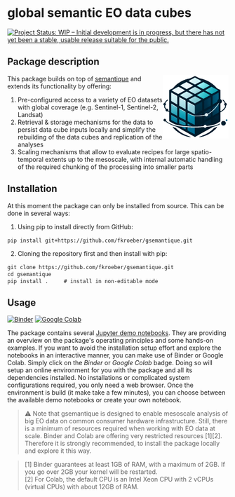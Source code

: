 # global semantic EO data cubes 

[![Project Status: WIP – Initial development is in progress, but there has not yet been a stable, usable release suitable for the public.](https://www.repostatus.org/badges/latest/wip.svg)](https://www.repostatus.org/#wip)

## Package description
<img src="docs/py_logo.png" align="right" width="150" />

This package builds on top of [semantique](https://zgis.github.io/semantique/#) and extends its functionality by offering:
1. Pre-configured access to a variety of EO datasets with global coverage (e.g. Sentinel-1, Sentinel-2, Landsat)
2. Retrieval & storage mechanisms for the data to persist data cube inputs locally and simplify the rebuilding of the data cubes and replication of the analyses
3. Scaling mechanisms that allow to evaluate recipes for large spatio-temporal extents up to the mesoscale, with internal automatic handling of the required chunking of the processing into smaller parts

## Installation
At this moment the package can only be installed from source. This can be done in several ways:

1) Using pip to install directly from GitHub:

```
pip install git+https://github.com/fkroeber/gsemantique.git
```

2) Cloning the repository first and then install with pip:

```
git clone https://github.com/fkroeber/gsemantique.git
cd gsemantique
pip install .     # install in non-editable mode
```

## Usage
[![Binder](https://mybinder.org/badge_logo.svg)](https://mybinder.org/v2/gh/fkroeber/gsemantique/main)
[![Google Colab](https://colab.research.google.com/assets/colab-badge.svg)](http://colab.research.google.com/github/fkroeber/gsemantique/blob/main)  

The package contains several [Jupyter demo notebooks](./demo/). They are providing an overview on the package's operating principles and some hands-on examples. If you want to avoid the installation setup effort and explore the notebooks in an interactive manner, you can make use of Binder or Google Colab. Simply click on the *Binder* or *Google Colab* badge. Doing so will setup an online environment for you with the package and all its dependencies installed. No installations or complicated system configurations required, you only need a web browser. Once the environment is build (it make take a few minutes), you can choose between the available demo notebooks or create your own notebook.

> :warning: Note that gsemantique is designed to enable mesoscale analysis of big EO data on common consumer hardware infrastructure. Still, there is a minimum of resources required when working with EO data at scale. Binder and Colab are offering very restricted resources [1][2]. Therefore it is strongly recommended, to install the package locally and explore it this way.  

> [1] Binder guarantees at least 1GB of RAM, with a maximum of 2GB. If you go over 2GB your kernel will be restarted.  
> [2] For Colab, the default CPU is an Intel Xeon CPU with 2 vCPUs (virtual CPUs) with about 12GB of RAM. 


